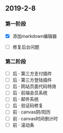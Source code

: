 ## 2019-2-8


### 第一阶段

- [x] 添加markdown编辑器
- [ ] 修复后台问题


### 第二阶段

- [ ] 后 · 第三方支付插件
- [ ] 后 · 第三方登陆插件
- [ ] 后 · 网站页面代码特效
- [ ] 后 · 前端会员系统
- [ ] 后 · 邮件系统
- [ ] 后 · 验证码修复
- [ ] 前 · canvas阴/阳历
- [ ] 前 · canvas时间倒计时
- [ ] 前 · 滚动条
